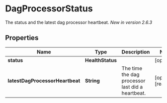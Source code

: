 

# DagProcessorStatus

The status and the latest dag processor heartbeat.  *New in version 2.6.3* 

## Properties

| Name | Type | Description | Notes |
|------------ | ------------- | ------------- | -------------|
|**status** | **HealthStatus** |  |  [optional] |
|**latestDagProcessorHeartbeat** | **String** | The time the dag processor last did a heartbeat. |  [optional] [readonly] |



